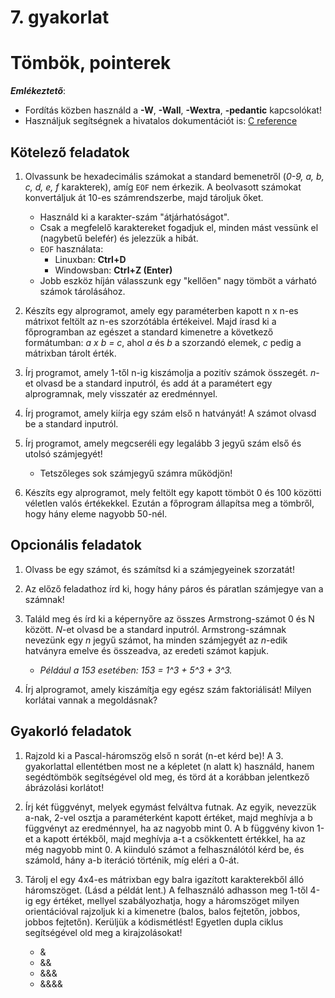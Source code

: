 # 7. gyakorlat
# Tömbök, pointerek

***Emlékeztető***:
- Fordítás közben használd a **-W**, **-Wall**, **-Wextra**, **-pedantic** kapcsolókat!
- Használjuk segítségnek a hivatalos dokumentációt is: [C reference](https://en.cppreference.com/w/c)

## Kötelező feladatok
1. Olvassunk be hexadecimális számokat a standard bemenetről (*0-9, a, b, c, d, e, f* karakterek), amíg `EOF` nem érkezik. A beolvasott számokat konvertáljuk át 10-es számrendszerbe, majd tároljuk őket.
   - Használd ki a karakter-szám "átjárhatóságot".
   - Csak a megfelelő karaktereket fogadjuk el, minden mást vessünk el (nagybetű belefér) és jelezzük a hibát.
   - `EOF` használata:
     - Linuxban: **Ctrl+D**
     - Windowsban: **Ctrl+Z (Enter)**
   - Jobb eszköz híján válasszunk egy "kellően" nagy tömböt a várható számok tárolásához.

2. Készíts egy alprogramot, amely egy paraméterben kapott n x n-es mátrixot feltölt az n-es szorzótábla értékeivel. Majd írasd ki a főprogramban az egészet a standard kimenetre a következő formátumban: *a x b = c*, ahol *a* és *b* a szorzandó elemek, *c* pedig a mátrixban tárolt érték.

3. Írj programot, amely 1-től n-ig kiszámolja a pozitív számok összegét. *n*-et olvasd be a standard inputról, és add át a paramétert egy alprogramnak, mely visszatér az eredménnyel.

4. Írj programot, amely kiírja egy szám első n hatványát! A számot olvasd be a standard inputról.

5. Írj programot, amely megcseréli egy legalább 3 jegyű szám első és utolsó számjegyét!
   - Tetszőleges sok számjegyű számra működjön!

6. Készíts egy alprogramot, mely feltölt egy kapott tömböt 0 és 100 közötti véletlen valós értékekkel. Ezután a főprogram állapítsa meg a tömbről, hogy hány eleme nagyobb 50-nél.

## Opcionális feladatok
1. Olvass be egy számot, és számítsd ki a számjegyeinek szorzatát!
2. Az előző feladathoz írd ki, hogy hány páros és páratlan számjegye van a számnak!
3. Találd meg és írd ki a képernyőre az összes Armstrong-számot 0 és N között. *N*-et olvasd be a standard inputról. Armstrong-számnak nevezünk egy *n* jegyű számot, ha minden számjegyét az *n*-edik hatványra emelve és összeadva, az eredeti számot kapjuk.
   - *Például a 153 esetében: 153 = 1^3 + 5^3 + 3^3.*
   
4. Írj alprogramot, amely kiszámítja egy egész szám faktoriálisát! Milyen korlátai vannak a megoldásnak?

## Gyakorló feladatok
1. Rajzold ki a Pascal-háromszög első n sorát (n-et kérd be)! A 3. gyakorlattal ellentétben most ne a képletet (n alatt k) használd, hanem segédtömbök segítségével old meg, és törd át a korábban jelentkező ábrázolási korlátot!

2. Írj két függvényt, melyek egymást felváltva futnak. Az egyik, nevezzük a-nak, 2-vel osztja a paraméterként kapott értéket, majd meghívja a b függvényt az eredménnyel, ha az nagyobb mint 0. A b függvény kivon 1-et a kapott értékből, majd meghívja a-t a csökkentett értékkel, ha az még nagyobb mint 0. A kiinduló számot a felhasználótól kérd be, és számold, hány a-b iteráció történik, míg eléri a 0-át.

3. Tárolj el egy 4x4-es mátrixban egy balra igazított karakterekből álló háromszöget. (Lásd a példát lent.) A felhasználó adhasson meg 1-től 4-ig egy értéket, mellyel szabályozhatja, hogy a háromszöget milyen orientációval rajzoljuk ki a kimenetre (balos, balos fejtetőn, jobbos, jobbos fejtetőn). Kerüljük a kódismétlést! Egyetlen dupla ciklus segítségével old meg a kirajzolásokat!
    - &
    - &&
    - &&&
    - &&&&